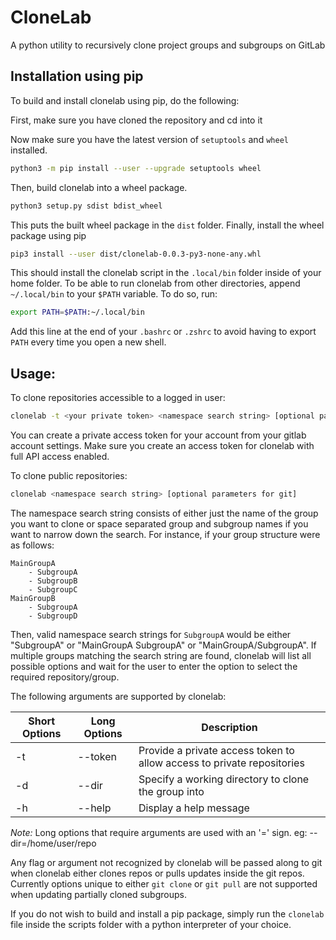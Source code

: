 # CloneLab
A python utility to recursively clone project groups and subgroups on GitLab

## Installation using pip
To build and install clonelab using pip, do the following:

First, make sure you have cloned the repository and cd into it

Now make sure you have the latest version of ```setuptools``` and ```wheel``` installed.
```bash
python3 -m pip install --user --upgrade setuptools wheel
```
Then, build clonelab into a wheel package.
```bash
python3 setup.py sdist bdist_wheel
```
This puts the built wheel package in the ```dist``` folder.
Finally, install the wheel package using pip
```bash
pip3 install --user dist/clonelab-0.0.3-py3-none-any.whl
```
This should install the clonelab script in the ```.local/bin``` folder inside of your home folder. To be able to run clonelab from other directories, append ```~/.local/bin``` to your ```$PATH``` variable.
To do so, run:
```bash
export PATH=$PATH:~/.local/bin
```
Add this line at the end of your ```.bashrc``` or ```.zshrc``` to avoid having to export ```PATH``` every time you open a new shell.
## Usage:
To clone  repositories accessible to a logged in user:
```bash
clonelab -t <your private token> <namespace search string> [optional parameters for git]
```
You can create a private access token for your account from your gitlab account settings. Make sure you create an access token for clonelab with full API access enabled.

To clone public repositories:
```bash
clonelab <namespace search string> [optional parameters for git]
```
The namespace search string consists of either just the name of the group you want to clone or space separated group and subgroup names if you want to narrow down the search.
For instance, if your group structure were as follows: 
```
MainGroupA
    - SubgroupA
    - SubgroupB
    - SubgroupC
MainGroupB
    - SubgroupA
    - SubgroupD
```
Then, valid namespace search strings for ```SubgroupA``` would be either "SubgroupA" or "MainGroupA SubgroupA" or "MainGroupA/SubgroupA".
If multiple groups matching the search string are found, clonelab will list all possible options and wait for the user to enter the option to select the required repository/group.

The following arguments are supported by clonelab:

| Short Options | Long Options | Description |
| ------------- | ------------ | ----------- |
| -t | --token | Provide a private access token to allow access to private repositories |
| -d | --dir | Specify a working directory to clone the group into |
| -h | --help | Display a help message |

*Note:* Long options that require arguments are used with an '=' sign.
eg: --dir=/home/user/repo

Any flag or argument not recognized by clonelab will be passed along to git when clonelab either clones repos or pulls updates inside the git repos. Currently options unique to either ```git clone``` or ```git pull``` are not supported when updating partially cloned subgroups.

If you do not wish to build and install a pip package, simply run the ```clonelab``` file inside the scripts folder with a python interpreter of your choice.
